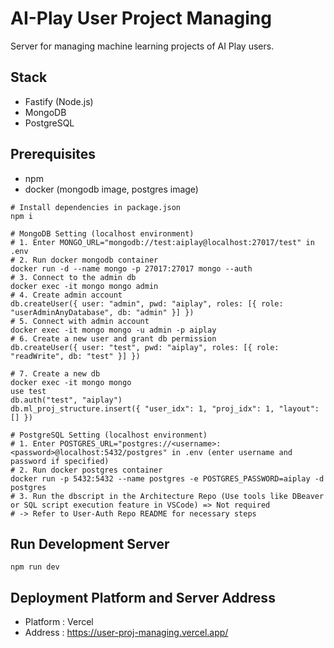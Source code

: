 # AI-Play User Project Managing

Server for managing machine learning projects of AI Play users.

## Stack

- Fastify (Node.js)
- MongoDB
- PostgreSQL

## Prerequisites

- npm
- docker (mongodb image, postgres image)

```
# Install dependencies in package.json
npm i

# MongoDB Setting (localhost environment)
# 1. Enter MONGO_URL="mongodb://test:aiplay@localhost:27017/test" in .env
# 2. Run docker mongodb container
docker run -d --name mongo -p 27017:27017 mongo --auth
# 3. Connect to the admin db
docker exec -it mongo mongo admin
# 4. Create admin account
db.createUser({ user: "admin", pwd: "aiplay", roles: [{ role: "userAdminAnyDatabase", db: "admin" }] })
# 5. Connect with admin account
docker exec -it mongo mongo -u admin -p aiplay
# 6. Create a new user and grant db permission
db.createUser({ user: "test", pwd: "aiplay", roles: [{ role: "readWrite", db: "test" }] })

# 7. Create a new db
docker exec -it mongo mongo
use test
db.auth("test", "aiplay")
db.ml_proj_structure.insert({ "user_idx": 1, "proj_idx": 1, "layout": [] })

# PostgreSQL Setting (localhost environment)
# 1. Enter POSTGRES_URL="postgres://<username>:<password>@localhost:5432/postgres" in .env (enter username and password if specified)
# 2. Run docker postgres container
docker run -p 5432:5432 --name postgres -e POSTGRES_PASSWORD=aiplay -d postgres
# 3. Run the dbscript in the Architecture Repo (Use tools like DBeaver or SQL script execution feature in VSCode) => Not required
# -> Refer to User-Auth Repo README for necessary steps
```

## Run Development Server

```
npm run dev
```

## Deployment Platform and Server Address

- Platform : Vercel
- Address : https://user-proj-managing.vercel.app/
